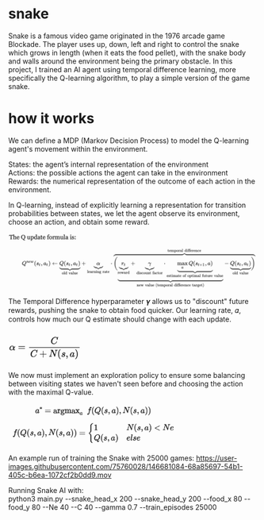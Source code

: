 # snake
Snake is a famous video game originated in the 1976 arcade game Blockade. The player uses up, down, left and right to control the snake which grows in length (when it eats the food pellet), with the snake body and walls around the environment being the primary obstacle. 
In this project, I trained an AI agent using temporal difference learning, more specifically the Q-learning algorithm, to play a simple version of the game snake.

# how it works
We can define a MDP (Markov Decision Process) to model the Q-learning agent's movement within the environment.

States: the agent’s internal representation of the environment <br />
Actions: the possible actions the agent can take in the environment <br />
Rewards: the numerical representation of the outcome of each action in the environment. <br />

In Q-learning, instead of explicitly learning a representation for transition probabilities between states, we let the agent observe its environment, choose an action, and obtain some reward.

<img src="img/Qupdate.png" alt="Q-update formula" width="550">

The Temporal Difference hyperparameter 𝜸 allows us to "discount" future rewards, pushing the snake to obtain food quicker. 
Our learning rate, 𝛼, controls how much our Q estimate should change with each update. 

<img src="img/learningParameter.png" alt="learning rate" width="150" class = "center" >

We now must implement an exploration policy to ensure some balancing between visiting states we haven't seen before and choosing the action with the maximal Q-value. 

<img src="img/explorationPolicy.png" alt="exploration policy" width="350">

An example run of training the Snake with 25000 games:
https://user-images.githubusercontent.com/75760028/146681084-68a85697-54b1-405c-b6ea-1072cf2b0dd9.mov

Running Snake AI with: <br /> python3 main.py --snake_head_x 200 --snake_head_y 200 --food_x 80 --food_y 80 --Ne 40 --C 40 --gamma 0.7 --train_episodes 25000
